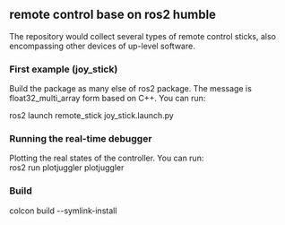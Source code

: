 

## remote control base on ros2 humble  

The repository would collect several types of remote control sticks, also encompassing other devices of up-level software.  

### First example (joy_stick)  

Build the package as many else of ros2 package. The message is float32_multi_array form based on C++. You can run:    

ros2 launch remote_stick joy_stick.launch.py  

### Running the real-time debugger  

Plotting the real states of the controller. You can run:  
ros2 run plotjuggler plotjuggler    

### Build 

colcon build --symlink-install 




